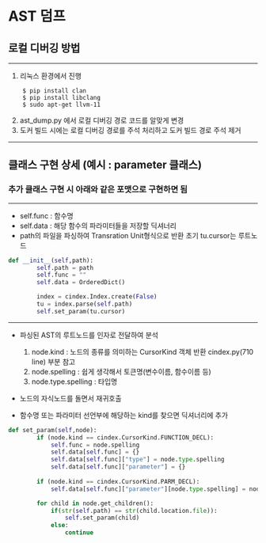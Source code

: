 # AST 덤프

## 로컬 디버깅 방법
---
1. 리눅스 환경에서 진행

```
    $ pip install clan
    $ pip install libclang
    $ sudo apt-get llvm-11
```
2. ast_dump.py 에서 로컬 디버깅 경로 코드를 알맞게 변경
3. 도커 빌드 시에는 로컬 디버깅 경로를 주석 처리하고 도커 빌드 경로 주석 제거
---
## 클래스 구현 상세 (예시 : parameter 클래스)
### 추가 클래스 구현 시 아래와 같은 포맷으로 구현하면 됨
------
* self.func : 함수명
* self.data : 해당 함수의 파라미터들을 저장할 딕셔너리
* path의 파일을 파싱하여 Transration Unit형식으로 반환 초기 tu.cursor는 루트노드
```python
def __init__(self,path):
        self.path = path
        self.func = ""
        self.data = OrderedDict()

        index = cindex.Index.create(False)
        tu = index.parse(self.path)
        self.set_param(tu.cursor)
```
---
* 파싱된 AST의 루트노드를 인자로 전달하여 분석

    1. node.kind : 노드의 종류를 의미하는 CursorKind 객체 반환 cindex.py(710 line) 부분 참고
    2. node.spelling : 쉽게 생각해서 토큰명(변수이름, 함수이름 등)
    3. node.type.spelling : 타입명
* 노드의 자식노드를 돌면서 재귀호출
* 함수명 또는 파라미터 선언부에 해당하는 kind를 찾으면 딕셔너리에 추가
```python
def set_param(self,node):
        if (node.kind == cindex.CursorKind.FUNCTION_DECL):
            self.func = node.spelling
            self.data[self.func] = {}
            self.data[self.func]["type"] = node.type.spelling
            self.data[self.func]["parameter"] = {}
        
        if (node.kind == cindex.CursorKind.PARM_DECL):
            self.data[self.func]["parameter"][node.type.spelling] = node.spelling

        for child in node.get_children():
            if(str(self.path) == str(child.location.file)):
                self.set_param(child)
            else:
                continue
```
